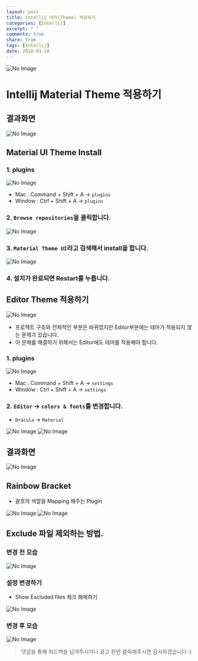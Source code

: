 ```yaml
---
layout: post
title: Intellij 테마(Theme) 적용하기
categories: [Intellij]
excerpt: " "
comments: true
share: true
tags: [Intellij]
date: 2018-03-28
---
```

![No Image](/assets/logo/Intellij.png)

# Intellij Material Theme 적용하기

## 결과화면
![No Image](/assets/posts/20180328/1.png)

## Material UI Theme Install
### 1. plugins
![No Image](/assets/posts/20180328/2.png)
- Mac : Command + Shift + A -> `plugins`
- Window : Ctrl + Shift + A -> `plugins`



### 2. `Browse repositories`을 클릭합니다.
![No Image](/assets/posts/20180328/3.png)


### 3. `Material Theme UI`라고 검색해서 install을 합니다.
![No Image](/assets/posts/20180328/4.png)

### 4. 설치가 완료되면 Restart를 누릅니다.

## Editor Theme 적용하기
![No Image](/assets/posts/20180328/5.png)
- 프로젝트 구조와 전체적인 부분은 바뀌었지만 Editor부분에는 테마가 적용되지 않는 문제가 있습니다.
- 이 문제를 해결하기 위해서는 Editor에도 테마를 적용해야 합니다.

### 1. plugins
![No Image](/assets/posts/20180328/6.png)
- Mac : Command + Shift + A -> `settings`
- Window : Ctrl + Shift + A -> `settings`

### 2. `Editor` -> `colors & fonts`를 변경합니다.
- `Dracula` -> `Material`

![No Image](/assets/posts/20180328/7.png)
![No Image](/assets/posts/20180328/8.png)


## 결과화면
![No Image](/assets/posts/20180328/1.png)

## Rainbow Bracket
- 괄호의 색깔을 Mapping 해주는 Plugin

![No Image](/assets/posts/20180328/12.png)
![No Image](/assets/posts/20180328/13.png)

## Exclude 파일 제외하는 방법.
### 변경 전 모습
![No Image](/assets/posts/20180328/11.png)

### 설정 변경하기
- Show Excluded files 체크 해제하기

![No Image](/assets/posts/20180328/9.png)
### 변경 후 모습
![No Image](/assets/posts/20180328/10.png)

> 댓글을 통해 피드백을 남겨주시거나 광고 한번 클릭해주시면 감사하겠습니다 :)